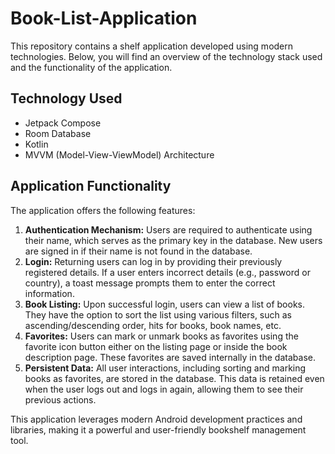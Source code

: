 # Book-List-Application

<p>This repository contains a shelf application developed using modern technologies. Below, you will find an overview of the technology stack used and the functionality of the application.</p>
<h2>Technology Used</h2>
    <ul>
        <li>Jetpack Compose</li>
        <li>Room Database</li>
        <li>Kotlin</li>
        <li>MVVM (Model-View-ViewModel) Architecture</li>
    </ul>

   <h2>Application Functionality</h2>
    <p>The application offers the following features:</p>
    <ol>
        <li><strong>Authentication Mechanism:</strong> Users are required to authenticate using their name, which serves as the primary key in the database. New users are signed in if their name is not found in the database.</li>
        <li><strong>Login:</strong> Returning users can log in by providing their previously registered details. If a user enters incorrect details (e.g., password or country), a toast message prompts them to enter the correct information.</li>
        <li><strong>Book Listing:</strong> Upon successful login, users can view a list of books. They have the option to sort the list using various filters, such as ascending/descending order, hits for books, book names, etc.</li>
        <li><strong>Favorites:</strong> Users can mark or unmark books as favorites using the favorite icon button either on the listing page or inside the book description page. These favorites are saved internally in the database.</li>
        <li><strong>Persistent Data:</strong> All user interactions, including sorting and marking books as favorites, are stored in the database. This data is retained even when the user logs out and logs in again, allowing them to see their previous actions.</li>
    </ol>

  <p>This application leverages modern Android development practices and libraries, making it a powerful and user-friendly bookshelf management tool.</p>
